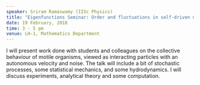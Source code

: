 ```yaml
---
speaker: Sriram Ramaswamy (IISc Physics)
title: "Eigenfunctions Seminar: Order and fluctuations in self-driven matter"
date: 19 February, 2018
time: 3 - 5 pm
venue: LH-1, Mathematics Department
---
```


I will present work done with students and colleagues on the collective behaviour of motile organisms, viewed as interacting particles with an autonomous velocity and noise. The talk will include a bit of stochastic processes, some statistical mechanics, and some hydrodynamics. I will discuss experiments, analytical theory and some computation. 
